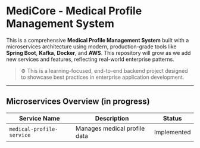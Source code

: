 # MediCore - Medical Profile Management System

This is a comprehensive **Medical Profile Management System** built with a microservices architecture using modern, production-grade tools like **Spring Boot**, **Kafka**, **Docker**, and **AWS**. This repository will grow as we add new services and features, reflecting real-world enterprise patterns.

> ⚙️ This is a learning-focused, end-to-end backend project designed to showcase best practices in enterprise application development.

---

## Microservices Overview (in progress)

| Service Name             | Description                          | Status      |
|--------------------------|--------------------------------------|-------------|
| `medical-profile-service` | Manages medical profile data         | Implemented |
